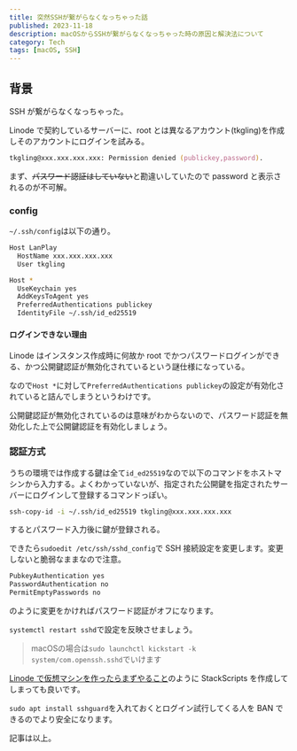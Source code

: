 ```yaml
---
title: 突然SSHが繋がらなくなっちゃった話
published: 2023-11-18
description: macOSからSSHが繋がらなくなっちゃった時の原因と解決法について
category: Tech
tags: [macOS, SSH]
---
```


## 背景

SSH が繋がらなくなっちゃった。

Linode で契約しているサーバーに、root とは異なるアカウント(tkgling)を作成しそのアカウントにログインを試みる。

```zsh
tkgling@xxx.xxx.xxx.xxx: Permission denied (publickey,password).
```

まず、~~パスワード認証はしていない~~と勘違いしていたので password と表示されるのが不可解。

### config

`~/.ssh/config`は以下の通り。

```zsh
Host LanPlay
  HostName xxx.xxx.xxx.xxx
  User tkgling

Host *
  UseKeychain yes
  AddKeysToAgent yes
  PreferredAuthentications publickey
  IdentityFile ~/.ssh/id_ed25519
```

#### ログインできない理由

Linode はインスタンス作成時に何故か root でかつパスワードログインができる、かつ公開鍵認証が無効化されているという謎仕様になっている。

なので`Host *`に対して`PreferredAuthentications publickey`の設定が有効化されていると詰んでしまうというわけです。

公開鍵認証が無効化されているのは意味がわからないので、パスワード認証を無効化した上で公開鍵認証を有効化しましょう。

### 認証方式

うちの環境では作成する鍵は全て`id_ed25519`なので以下のコマンドをホストマシンから入力する。よくわかっていないが、指定された公開鍵を指定されたサーバーにログインして登録するコマンドっぽい。

```zsh
ssh-copy-id -i ~/.ssh/id_ed25519 tkgling@xxx.xxx.xxx.xxx
```

するとパスワード入力後に鍵が登録される。

できたら`sudoedit /etc/ssh/sshd_config`で SSH 接続設定を変更します。変更しないと脆弱なままなので注意。

```zsh
PubkeyAuthentication yes
PasswordAuthentication no
PermitEmptyPasswords no
```

のように変更をかければパスワード認証がオフになります。

`systemctl restart sshd`で設定を反映させましょう。

> macOSの場合は`sudo launchctl kickstart -k system/com.openssh.sshd`でいけます

[Linode で仮想マシンを作ったらまずやること](https://qiita.com/tarooishi/items/5f8ec51323eeed919818)のように StackScripts を作成してしまっても良いです。

`sudo apt install sshguard`を入れておくとログイン試行してくる人を BAN できるのでより安全になります。

記事は以上。
